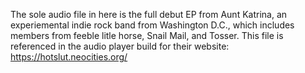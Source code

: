 The sole audio file in here is the full debut EP from Aunt Katrina, an experiemental indie rock band from Washington D.C., which includes members from feeble litle horse, Snail Mail, and Tosser. This file is referenced in the audio player build for their website: https://hotslut.neocities.org/
